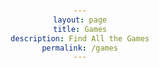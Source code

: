 ```yaml
---
layout: page
title: Games
description: Find All the Games
permalink: /games
---
```


<head>
    <meta charset="UTF-8">
    <meta name="viewport" content="width=device-width, initial-scale=1.0">
    <title>Links Page</title>
    <style>
        body {
            font-family: Arial, sans-serif;
            text-align: center;
            margin-top: 50px;
        }

        .link-container {
            margin-bottom: 30px;
        }

        .link-container img {
            width: 100px;
            height: 100px;
            margin-top: 10px;
        }

        a {
            text-decoration: none;
            color: #0073e6;
            font-size: 20px;
        }

        a:hover {
            color: #005bb5;
        }
    </style>
</head>
<body>

    <h1>Website Links</h1>

    <div class="link-container">
        <a href="http://127.0.0.1:4100/marti_2025/games/calculator">Binary Calculator</a>
        <img src="images/image1.png" alt="Image for Page 1">
    </div>

    <div class="link-container">
        <a href="http://127.0.0.1:4100/marti_2025/games/formulagame">Formula1 Quiz</a>
        <img src="images/image2.png" alt="Image for Page 2">
    </div>

    <div class="link-container">
        <a href="http://127.0.0.1:4100/marti_2025/games/snakegame">Snake Game</a>
        <img src="images/image3.png" alt="Image for Page 3">
    </div>

    <div class="link-container">
        <a href="http://127.0.0.1:4100/marti_2025/games/tictactoe">Tic Tac Toe</a>
        <img src="images/image4.png" alt="Image for Page 4">
    </div>

    <div class="link-container">
        <a href="http://127.0.0.1:4100/marti_2025/games/cookie">Cookie Clicker</a>
        <img src="images/image5.png" alt="Image for Page 5">
    </div>

</body>